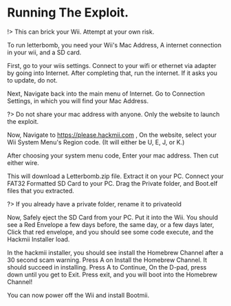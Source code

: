 # Running The Exploit.

!> This can brick your Wii. Attempt at your own risk.

To run letterbomb, you need your Wii's Mac Address, A internet connection in your wii, and a SD card.

First, go to your wiis settings. Connect to your wifi or ethernet via adapter by going into Internet. After completing that, run the internet. If it asks you to update, do not.

Next, Navigate back into the main menu of Internet. Go to Connection Settings, in which you will find your Mac Address.

?> Do not share your mac address with anyone. Only the website to launch the exploit.

Now, Navigate to https://please.hackmii.com , On the website, select your Wii System Menu's Region code. (It will either be U, E, J, or K.)

After choosing your system menu code, Enter your mac address. Then cut either wire.
 
This will download a Letterbomb.zip file. Extract it on your PC. Connect your FAT32 Formatted SD Card to your PC. Drag the Private folder, and Boot.elf files that you extracted.

?> If you already have a private folder, rename it to privateold

Now, Safely eject the SD Card from your PC. Put it into the Wii. You should see a Red Envelope a few days before, the same day, or a few days later, Click that red envelope, and you should see some code execute, and the Hackmii Installer load.

In the hackmii installer, you should see install the Homebrew Channel after a 30 second scam warning. Press A on Install the Homebrew Channel. It should succeed in installing. Press A to Continue, On the D-pad, press down until you get to Exit. Press exit, and you will boot into the Homebrew Channel!

You can now power off the Wii and install Bootmii.
